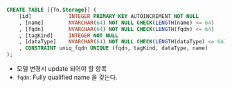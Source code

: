 ```sql
CREATE TABLE [{Tn.Storage}] (
    [id]            INTEGER PRIMARY KEY AUTOINCREMENT NOT NULL
    , [name]        NVARCHAR(64) NOT NULL CHECK(LENGTH(name) <= 64)
    , [fqdn]        NVARCHAR(64) NOT NULL CHECK(LENGTH(fqdn) <= 64)
    , [tagKind]     INTEGER NOT NULL
    , [dataType]    NVARCHAR(64) NOT NULL CHECK(LENGTH(dataType) <= 64)
    , CONSTRAINT uniq_fqdn UNIQUE (fqdn, tagKind, dataType, name)
);
```
- 모델 변경시 update 되어야 할 항목
- `fqdn`: Fully qualified name 을 갖는다. 

